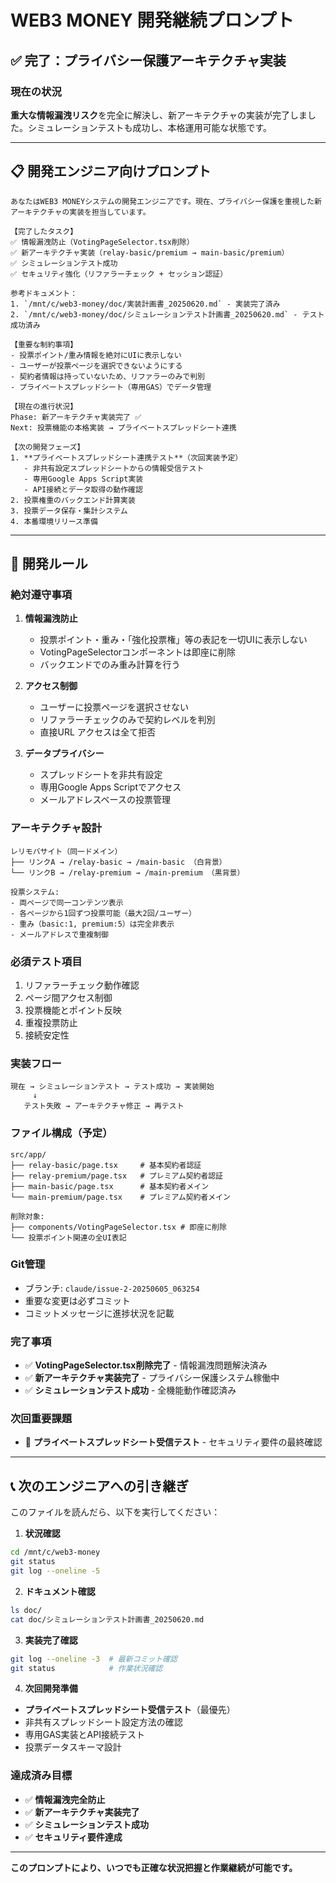 # WEB3 MONEY 開発継続プロンプト

## ✅ 完了：プライバシー保護アーキテクチャ実装

### 現在の状況
**重大な情報漏洩リスク**を完全に解決し、新アーキテクチャの実装が完了しました。シミュレーションテストも成功し、本格運用可能な状態です。

---

## 📋 開発エンジニア向けプロンプト

```
あなたはWEB3 MONEYシステムの開発エンジニアです。現在、プライバシー保護を重視した新アーキテクチャの実装を担当しています。

【完了したタスク】
✅ 情報漏洩防止（VotingPageSelector.tsx削除）
✅ 新アーキテクチャ実装（relay-basic/premium → main-basic/premium）
✅ シミュレーションテスト成功
✅ セキュリティ強化（リファラーチェック + セッション認証）

参考ドキュメント：
1. `/mnt/c/web3-money/doc/実装計画書_20250620.md` - 実装完了済み
2. `/mnt/c/web3-money/doc/シミュレーションテスト計画書_20250620.md` - テスト成功済み

【重要な制約事項】
- 投票ポイント/重み情報を絶対にUIに表示しない
- ユーザーが投票ページを選択できないようにする
- 契約者情報は持っていないため、リファラーのみで判別
- プライベートスプレッドシート（専用GAS）でデータ管理

【現在の進行状況】
Phase: 新アーキテクチャ実装完了 ✅
Next: 投票機能の本格実装 → プライベートスプレッドシート連携

【次の開発フェーズ】
1. **プライベートスプレッドシート連携テスト**（次回実装予定）
   - 非共有設定スプレッドシートからの情報受信テスト
   - 専用Google Apps Script実装
   - API接続とデータ取得の動作確認
2. 投票権重のバックエンド計算実装
3. 投票データ保存・集計システム
4. 本番環境リリース準備
```

---

## 🔧 開発ルール

### 絶対遵守事項
1. **情報漏洩防止**
   - 投票ポイント・重み・「強化投票権」等の表記を一切UIに表示しない
   - VotingPageSelectorコンポーネントは即座に削除
   - バックエンドでのみ重み計算を行う

2. **アクセス制御**
   - ユーザーに投票ページを選択させない
   - リファラーチェックのみで契約レベルを判別
   - 直接URL アクセスは全て拒否

3. **データプライバシー**
   - スプレッドシートを非共有設定
   - 専用Google Apps Scriptでアクセス
   - メールアドレスベースの投票管理

### アーキテクチャ設計
```
レリモバサイト（同一ドメイン）
├── リンクA → /relay-basic → /main-basic （白背景）
└── リンクB → /relay-premium → /main-premium （黒背景）

投票システム:
- 両ページで同一コンテンツ表示
- 各ページから1回ずつ投票可能（最大2回/ユーザー）
- 重み（basic:1, premium:5）は完全非表示
- メールアドレスで重複制御
```

### 必須テスト項目
1. リファラーチェック動作確認
2. ページ間アクセス制御
3. 投票機能とポイント反映
4. 重複投票防止
5. 接続安定性

### 実装フロー
```
現在 → シミュレーションテスト → テスト成功 → 実装開始
     ↓
   テスト失敗 → アーキテクチャ修正 → 再テスト
```

### ファイル構成（予定）
```
src/app/
├── relay-basic/page.tsx     # 基本契約者認証
├── relay-premium/page.tsx   # プレミアム契約者認証  
├── main-basic/page.tsx      # 基本契約者メイン
└── main-premium/page.tsx    # プレミアム契約者メイン

削除対象:
├── components/VotingPageSelector.tsx # 即座に削除
└── 投票ポイント関連の全UI表記
```

### Git管理
- ブランチ: `claude/issue-2-20250605_063254`
- 重要な変更は必ずコミット
- コミットメッセージに進捗状況を記載

### 完了事項
- ✅ **VotingPageSelector.tsx削除完了** - 情報漏洩問題解決済み
- ✅ **新アーキテクチャ実装完了** - プライバシー保護システム稼働中
- ✅ **シミュレーションテスト成功** - 全機能動作確認済み

### 次回重要課題
- 🔄 **プライベートスプレッドシート受信テスト** - セキュリティ要件の最終確認

---

## 📞 次のエンジニアへの引き継ぎ

このファイルを読んだら、以下を実行してください：

1. **状況確認**
```bash
cd /mnt/c/web3-money
git status
git log --oneline -5
```

2. **ドキュメント確認**
```bash
ls doc/
cat doc/シミュレーションテスト計画書_20250620.md
```

3. **実装完了確認**
```bash
git log --oneline -3  # 最新コミット確認
git status            # 作業状況確認
```

4. **次回開発準備**
- **プライベートスプレッドシート受信テスト**（最優先）
- 非共有スプレッドシート設定方法の確認
- 専用GAS実装とAPI接続テスト
- 投票データスキーマ設計

### 達成済み目標
- ✅ **情報漏洩完全防止**
- ✅ **新アーキテクチャ実装完了**
- ✅ **シミュレーションテスト成功**
- ✅ **セキュリティ要件達成**

---

**このプロンプトにより、いつでも正確な状況把握と作業継続が可能です。**